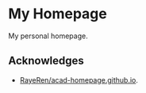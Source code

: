 # My Homepage

My personal homepage.

## Acknowledges

-  [RayeRen/acad-homepage.github.io](https://github.com/RayeRen/acad-homepage.github.io).
